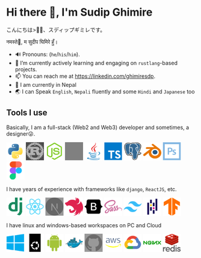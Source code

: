 # Hi there 👋, I'm Sudip Ghimire

こんにちは>🙇‍♂️、スディップギミレです。

नमस्ते🙏, म सुदीप घिमिरे हुँ।

- 🔊 Pronouns: (`he`/`his`/`him`).
- 🌱 I’m currently actively learning and engaging on `rustlang`-based projects.
- 📫 You can reach me at <https://linkedin.com/ghimiresdp>.
- 📌 I am currently in Nepal
- 🌏 I can Speak `English`, `Nepali` fluently and some `Hindi` and `Japanese` too

## Tools I use

Basically, I am a full-stack (Web2 and Web3) developer and sometimes, a designer😜.

<img src="https://raw.githubusercontent.com/devicons/devicon/master/icons/python/python-original.svg" alt="python" width="48" height="48" />
<img src="https://raw.githubusercontent.com/devicons/devicon/master/icons/rust/rust-plain.svg" alt="rustlang" width="48" height="48" style="filter:invert(0.7)">
<img src="https://raw.githubusercontent.com/devicons/devicon/master/icons/nodejs/nodejs-original.svg" alt="nodejs" width="48" height="48" />
<img src="https://raw.githubusercontent.com/devicons/devicon/master/icons/solidity/solidity-original.svg" alt="solidity" width="48" height="48" style="filter:invert(0.5)"/>
<img src="https://raw.githubusercontent.com/devicons/devicon/master/icons/java/java-original.svg" alt="java" width="48" height="48"/>
<img src="https://raw.githubusercontent.com/devicons/devicon/master/icons/typescript/typescript-original.svg" alt="typescript" width="48" height="48" />
<img src="https://raw.githubusercontent.com/devicons/devicon/master/icons/postgresql/postgresql-original.svg" alt="postgresql" width="48" height="48">
<img src="https://raw.githubusercontent.com/devicons/devicon/master/icons/blender/blender-original.svg" alt="blender" width="48" height="48">
<img src="https://raw.githubusercontent.com/devicons/devicon/master/icons/photoshop/photoshop-line.svg" alt="photoshop" width="48" height="48">
<img src="https://raw.githubusercontent.com/devicons/devicon/master/icons/figma/figma-original.svg" alt="figma" width="48" height="48">

I have years of experience with frameworks like `django`, `ReactJS`, etc.

<img src="https://raw.githubusercontent.com/devicons/devicon/master/icons/django/django-plain.svg" alt="django" width="48" height="48"  style="filter:brightness(3)">
<img src="https://raw.githubusercontent.com/devicons/devicon/master/icons/react/react-original.svg" alt="react" width="48" height="48" />
<img src="https://raw.githubusercontent.com/devicons/devicon/master/icons/nextjs/nextjs-original.svg" alt="next" width="48" height="48" style="filter:invert(0.4)">
<img src="https://raw.githubusercontent.com/devicons/devicon/master/icons/nestjs/nestjs-plain.svg" alt="nest" width="48" height="48" />
<img src="https://raw.githubusercontent.com/devicons/devicon/master/icons/bootstrap/bootstrap-plain.svg" alt="bootstrap" width="48" height="48" />
<img src="https://raw.githubusercontent.com/devicons/devicon/master/icons/sass/sass-original.svg" alt="sass" width="48" height="48" />
<img src="https://raw.githubusercontent.com/devicons/devicon/master/icons/tailwindcss/tailwindcss-plain.svg" alt="tailwind" width="48" height="48">
<img src="https://raw.githubusercontent.com/devicons/devicon/master/icons/pandas/pandas-original.svg" alt="pandas" width="48" height="48">
<img src="https://raw.githubusercontent.com/devicons/devicon/master/icons/tensorflow/tensorflow-original.svg" alt="tensorflow" width="48" height="48">

I have linux and windows-based workspaces on PC and Cloud

<img src="https://raw.githubusercontent.com/devicons/devicon/master/icons/windows8/windows8-original.svg" alt="windows" width="48" height="48">
<img src="https://raw.githubusercontent.com/devicons/devicon/master/icons/ubuntu/ubuntu-plain.svg" alt="ubuntu" width="48" height="48">
<!-- <img src="https://raw.githubusercontent.com/devicons/devicon/master/icons/apple/apple-original.svg" alt="mac" width="48" height="48"> -->
<img src="https://raw.githubusercontent.com/devicons/devicon/master/icons/android/android-plain.svg" alt="android" width="48" height="48">
<img src="https://raw.githubusercontent.com/devicons/devicon/master/icons/docker/docker-original.svg" alt="Docker" width="48" height="48" />
<img src="https://raw.githubusercontent.com/devicons/devicon/master/icons/github/github-original.svg" alt="github" width="48" height="48"  style="filter:invert(0.4)">
<img src="https://raw.githubusercontent.com/github/explore/80688e429a7d4ef2fca1e82350fe8e3517d3494d/topics/aws/aws.png" alt="aws" width="48" height="48" style="filter:brightness(2)"/>
<img src="https://raw.githubusercontent.com/devicons/devicon/master/icons/googlecloud/googlecloud-original.svg" alt="gcp" width="48" height="48" />
<img src="https://raw.githubusercontent.com/devicons/devicon/master/icons/nginx/nginx-original.svg" alt="nginx" width="48" height="48">
<img src="https://raw.githubusercontent.com/devicons/devicon/master/icons/redis/redis-original-wordmark.svg" alt="redis" width="48" height="48" />

<!-- <img src="" alt="" width="48" height="48"> -->

<!-- ## 🔭 I’m currently (but not actively) working on some of the projects

- [prefab server](https://github.com/ghimiresdp/prefab)
- [Rust Challenges](https://github.com/ghimiresdp/rust-challenges)
- [Python Projects](https://github.com/ghimiresdp/python-projects)
- [Python Notes](https://github.com/ghimiresdp/python-notes) -->

<!--
**ghimiresdp/ghimiresdp** is a ✨ _special_ ✨ repository because its `README.md` (this file) appears on your GitHub profile.

Here are some ideas to get you started:

- 🔭 I’m currently working on ...
- 🌱 I’m currently learning ...
- 👯 I’m looking to collaborate on ...
- 🤔 I’m looking for help with ...
- 💬 Ask me about ...
- 📫 How to reach me: ...
- 😄 Pronouns: ...
- ⚡ Fun fact: ...
-->

